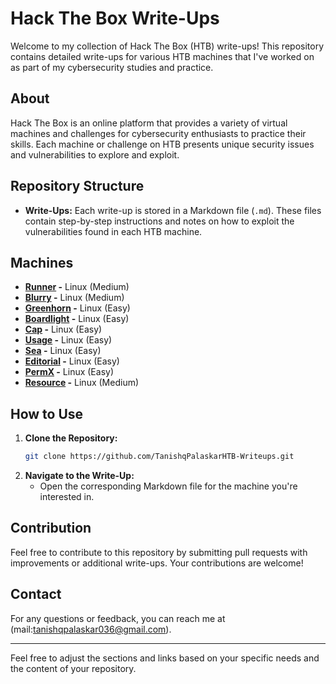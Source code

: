 # Hack The Box Write-Ups

Welcome to my collection of Hack The Box (HTB) write-ups! This repository contains detailed write-ups for various HTB machines that I've worked on as part of my cybersecurity studies and practice.

## About

Hack The Box is an online platform that provides a variety of virtual machines and challenges for cybersecurity enthusiasts to practice their skills. Each machine or challenge on HTB presents unique security issues and vulnerabilities to explore and exploit.

## Repository Structure

- **Write-Ups:** Each write-up is stored in a Markdown file (`.md`). These files contain step-by-step instructions and notes on how to exploit the vulnerabilities found in each HTB machine.

## Machines

- **[Runner](https://github.com/TanishqPalaskar/HTB-Writeups/blob/main/Runner-Writeup.md) -** Linux (Medium)
- **[Blurry](https://github.com/TanishqPalaskar/HTB-Writeups/blob/main/Blurry-Writeup.md) -** Linux (Medium)
- **[Greenhorn](https://github.com/TanishqPalaskar/HTB-Writeups/blob/main/Greenhorn-Writeup.md) -** Linux (Easy)
- **[Boardlight](https://github.com/TanishqPalaskar/HTB-Writeups/blob/main/BoardLight-Writeup.md) -** Linux (Easy)
- **[Cap](https://github.com/TanishqPalaskar/HTB-Writeups/blob/main/Cap-Writeup.md) -** Linux (Easy)
- **[Usage](https://github.com/TanishqPalaskar/HTB-Writeups/blob/main/Usage-Writeup.md) -** Linux (Easy)
- **[Sea](https://github.com/TanishqPalaskar/HTB-Writeups/blob/main/Sea-Writeup.md) -** Linux (Easy)
- **[Editorial](https://github.com/TanishqPalaskar/HTB-Writeups/blob/main/Editorial-Writeup.md) -** Linux (Easy)
- **[PermX](https://github.com/TanishqPalaskar/HTB-Writeups/blob/main/PermX-Writeup.md) -** Linux (Easy)
- **[Resource](https://github.com/TanishqPalaskar/HTB-Writeups/blob/main/Resource-Writeup.md) -** Linux (Medium)

## How to Use

1. **Clone the Repository:**
   ```bash
   git clone https://github.com/TanishqPalaskarHTB-Writeups.git
   ```
2. **Navigate to the Write-Up:**
   - Open the corresponding Markdown file for the machine you're interested in.

## Contribution

Feel free to contribute to this repository by submitting pull requests with improvements or additional write-ups. Your contributions are welcome!

## Contact

For any questions or feedback, you can reach me at (mail:tanishqpalaskar036@gmail.com).

---

Feel free to adjust the sections and links based on your specific needs and the content of your repository.
